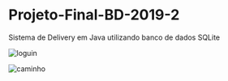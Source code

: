 # Projeto-Final-BD-2019-2
Sistema de Delivery em Java utilizando banco de dados SQLite

![loguin](https://user-images.githubusercontent.com/38364154/85212712-debb3d80-b32b-11ea-944d-d1a1714c9185.png)

![caminho](https://user-images.githubusercontent.com/38364154/85212791-baac2c00-b32c-11ea-8df8-77621acaf342.png)
